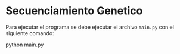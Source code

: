 # Secuenciamiento Genetico

Para ejecutar el programa se debe ejecutar el archivo `main.py` con el siguiente comando:

python main.py
